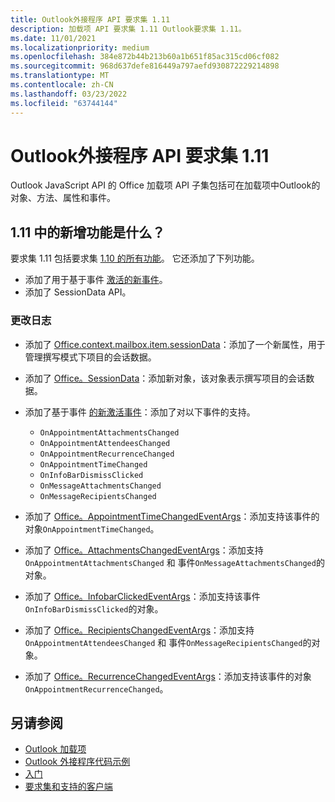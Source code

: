 ```yaml
---
title: Outlook外接程序 API 要求集 1.11
description: 加载项 API 要求集 1.11 Outlook要求集 1.11。
ms.date: 11/01/2021
ms.localizationpriority: medium
ms.openlocfilehash: 384e872b44b213b60a1b651f85ac315cd06cf082
ms.sourcegitcommit: 968d637defe816449a797aefd930872229214898
ms.translationtype: MT
ms.contentlocale: zh-CN
ms.lasthandoff: 03/23/2022
ms.locfileid: "63744144"
---
```

# <a name="outlook-add-in-api-requirement-set-111"></a>Outlook外接程序 API 要求集 1.11

Outlook JavaScript API 的 Office 加载项 API 子集包括可在加载项中Outlook的对象、方法、属性和事件。

## <a name="whats-new-in-111"></a>1.11 中的新增功能是什么？

要求集 1.11 包括要求集 [1.10 的所有功能](../requirement-set-1.10/outlook-requirement-set-1.10.md)。 它还添加了下列功能。

- 添加了用于基于事件 [激活的新事件](../../../outlook/autolaunch.md#supported-events)。
- 添加了 SessionData API。

### <a name="change-log"></a>更改日志

- 添加了 [Office.context.mailbox.item.sessionData](office.context.mailbox.item.md#properties)：添加了一个新属性，用于管理撰写模式下项目的会话数据。
- 添加了 [Office。SessionData](/javascript/api/outlook/office.sessiondata?view=outlook-js-1.11&preserve-view=true)：添加新对象，该对象表示撰写项目的会话数据。
- 添加了基于事件 [的新激活事件](../../../outlook/autolaunch.md#supported-events)：添加了对以下事件的支持。

  - `OnAppointmentAttachmentsChanged`
  - `OnAppointmentAttendeesChanged`
  - `OnAppointmentRecurrenceChanged`
  - `OnAppointmentTimeChanged`
  - `OnInfoBarDismissClicked`
  - `OnMessageAttachmentsChanged`
  - `OnMessageRecipientsChanged`

- 添加了 [Office。AppointmentTimeChangedEventArgs](/javascript/api/outlook/office.appointmenttimechangedeventargs?view=outlook-js-1.11&preserve-view=true)：添加支持该事件的对象`OnAppointmentTimeChanged`。
- 添加了 [Office。AttachmentsChangedEventArgs](/javascript/api/outlook/office.attachmentschangedeventargs?view=outlook-js-1.11&preserve-view=true)：添加支持 `OnAppointmentAttachmentsChanged` 和 事件`OnMessageAttachmentsChanged`的对象。
- 添加了 [Office。InfobarClickedEventArgs](/javascript/api/outlook/office.infobarclickedeventargs?view=outlook-js-1.11&preserve-view=true)：添加支持该事件`OnInfoBarDismissClicked`的对象。
- 添加了 [Office。RecipientsChangedEventArgs](/javascript/api/outlook/office.recipientschangedeventargs?view=outlook-js-1.11&preserve-view=true)：添加支持 `OnAppointmentAttendeesChanged` 和 事件`OnMessageRecipientsChanged`的对象。
- 添加了 [Office。RecurrenceChangedEventArgs](/javascript/api/outlook/office.recurrencechangedeventargs?view=outlook-js-1.11&preserve-view=true)：添加支持该事件的对象`OnAppointmentRecurrenceChanged`。

## <a name="see-also"></a>另请参阅

- [Outlook 加载项](../../../outlook/outlook-add-ins-overview.md)
- [Outlook 外接程序代码示例](https://developer.microsoft.com/outlook/gallery/?filterBy=Outlook,Samples,Add-ins)
- [入门](../../../quickstarts/outlook-quickstart.md)
- [要求集和支持的客户端](../../requirement-sets/outlook-api-requirement-sets.md)
